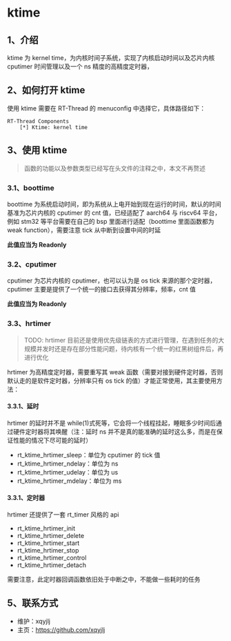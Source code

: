 # ktime

## 1、介绍

ktime 为 kernel time，为内核时间子系统，实现了内核启动时间以及芯片内核 cputimer 时间管理以及一个 ns 精度的高精度定时器，

## 2、如何打开 ktime

使用 ktime 需要在 RT-Thread 的 menuconfig 中选择它，具体路径如下：

```
RT-Thread Components
    [*] Ktime: kernel time
```

## 3、使用 ktime

> 函数的功能以及参数类型已经写在头文件的注释之中，本文不再赘述

### 3.1、boottime

boottime 为系统启动时间，即为系统从上电开始到现在运行的时间，默认的时间基准为芯片内核的 cputimer 的 cnt 值，已经适配了 aarch64 与 riscv64 平台，例如 stm32 等平台需要在自己的 bsp 里面进行适配（boottime 里面函数都为 weak function），需要注意 tick 从中断到设置中间的时延

**此值应当为 Readonly**

### 3.2、cputimer

cputimer 为芯片内核的 cputimer，也可以认为是 os tick 来源的那个定时器，cputimer 主要是提供了一个统一的接口去获得其分辨率，频率，cnt 值

**此值应当为 Readonly**

### 3.3、hrtimer

> TODO: hrtimer 目前还是使用优先级链表的方式进行管理，在遇到任务的大规模并发时还是存在部分性能问题，待内核有一个统一的红黑树组件后，再进行优化

hrtimer 为高精度定时器，需要重写其 weak 函数（需要对接到硬件定时器，否则默认走的是软件定时器，分辨率只有 os tick 的值）才能正常使用，其主要使用方法：

#### 3.3.1、延时

hrtimer 的延时并不是 while(1)式死等，它会将一个线程挂起，睡眠多少时间后通过硬件定时器将其唤醒（注：延时 ns 并不是真的能准确的延时这么多，而是在保证性能的情况下尽可能的延时）

- rt_ktime_hrtimer_sleep：单位为 cputimer 的 tick 值
- rt_ktime_hrtimer_ndelay：单位为 ns
- rt_ktime_hrtimer_udelay：单位为 us
- rt_ktime_hrtimer_mdelay：单位为 ms

#### 3.3.1、定时器

hrtimer 还提供了一套 rt_timer 风格的 api

- rt_ktime_hrtimer_init
- rt_ktime_hrtimer_delete
- rt_ktime_hrtimer_start
- rt_ktime_hrtimer_stop
- rt_ktime_hrtimer_control
- rt_ktime_hrtimer_detach

需要注意，此定时器回调函数依旧处于中断之中，不能做一些耗时的任务

## 5、联系方式

- 维护：xqyjlj
- 主页：https://github.com/xqyjlj

